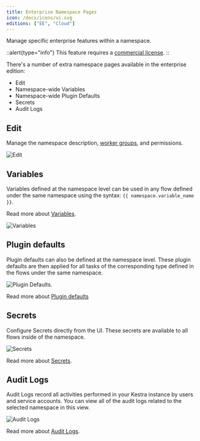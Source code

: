 ```yaml
---
title: Enterprise Namespace Pages
icon: /docs/icons/ui.svg
editions: ["EE", "Cloud"]
---
```


Manage specific enterprise features within a namespace.

::alert{type="info"}
This feature requires a [commercial license](/pricing).
::

There's a number of extra namespace pages available in the enterprise edition:
- Edit
- Namespace-wide Variables
- Namespace-wide Plugin Defaults
- Secrets
- Audit Logs

## Edit

Manage the namespace description, [worker groups](../../06.enterprise/04.scalability/worker-group.md), and permissions.

![Edit](/docs/user-interface-guide/edit.png)

## Variables

Variables defined at the namespace level can be used in any flow defined under the same namespace using the syntax: `{{ namespace.variable_name }}`.

Read more about [Variables](../../06.enterprise/02.governance/07.namespace-management.md#variables).

![Variables](/docs/user-interface-guide/variables.png)

## Plugin defaults

Plugin defaults can also be defined at the namespace level. These plugin defaults are then applied for all tasks of the corresponding type defined in the flows under the same namespace.

![Plugin Defaults](/docs/user-interface-guide/plugindefaults-namespaces.png).

Read more about [Plugin defaults](../../06.enterprise/02.governance/07.namespace-management.md#plugin-defaults)

## Secrets

Configure Secrets directly from the UI. These secrets are available to all flows inside of the namespace.

![Secrets](/docs/user-interface-guide/secrets-namespaces.png)

Read more about [Secrets](../../06.enterprise/02.governance/secrets.md).

## Audit Logs

Audit Logs record all activities performed in your Kestra instance by users and service accounts. You can view all of the audit logs related to the selected namespace in this view.

![Audit Logs](/docs/user-interface-guide/auditlogs-namespaces.png)

Read more about [Audit Logs](../../06.enterprise/02.governance/06.audit-logs.md).